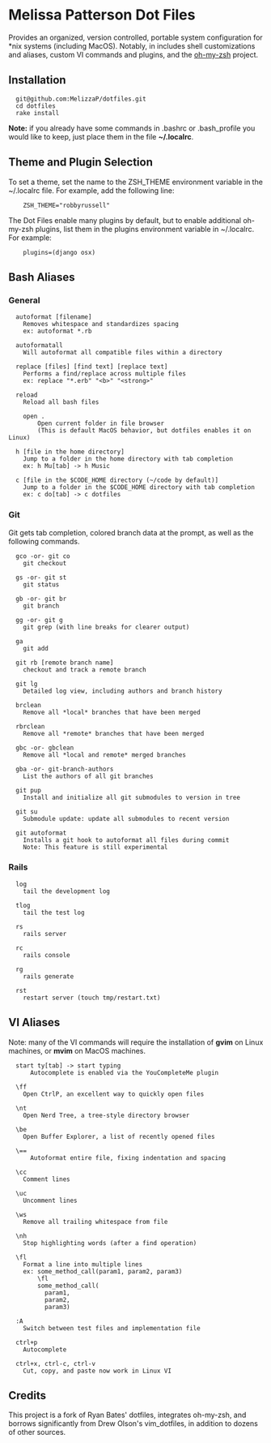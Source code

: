 # Melissa Patterson Dot Files

Provides an organized, version controlled, portable system configuration for *nix systems (including MacOS).  Notably, in includes shell customizations and aliases, custom VI commands and plugins, and the [oh-my-zsh](https://github.com/robbyrussell/oh-my-zsh) project.

## Installation

```
  git@github.com:MelizzaP/dotfiles.git
  cd dotfiles
  rake install
```

**Note:** if you already have some commands in .bashrc or .bash_profile you would like to keep, just place them in the file **~/.localrc**.

## Theme and Plugin Selection
To set a theme, set the name to the ZSH_THEME environment variable in the ~/.localrc file.  For example, add the following line:

```
    ZSH_THEME="robbyrussell"
```

The Dot Files enable many plugins by default, but to enable additional oh-my-zsh plugins, list them in the plugins environment variable in ~/.localrc.  For example:

```
    plugins=(django osx)
```

## Bash Aliases

### General

```
  autoformat [filename]
    Removes whitespace and standardizes spacing
    ex: autoformat *.rb

  autoformatall
    Will autoformat all compatible files within a directory

  replace [files] [find text] [replace text]
    Performs a find/replace across multiple files
    ex: replace "*.erb" "<b>" "<strong>"

  reload
    Reload all bash files

    open .
        Open current folder in file browser
        (This is default MacOS behavior, but dotfiles enables it on Linux)

  h [file in the home directory]
    Jump to a folder in the home directory with tab completion
    ex: h Mu[tab] -> h Music

  c [file in the $CODE_HOME directory (~/code by default)]
    Jump to a folder in the $CODE_HOME directory with tab completion
    ex: c do[tab] -> c dotfiles
```

### Git

Git gets tab completion, colored branch data at the prompt, as well as the following commands.

```
  gco -or- git co
    git checkout

  gs -or- git st
    git status

  gb -or- git br
    git branch

  gg -or- git g
    git grep (with line breaks for clearer output)

  ga
    git add

  git rb [remote branch name]
    checkout and track a remote branch

  git lg
    Detailed log view, including authors and branch history

  brclean
    Remove all *local* branches that have been merged

  rbrclean
    Remove all *remote* branches that have been merged

  gbc -or- gbclean
    Remove all *local and remote* merged branches

  gba -or- git-branch-authors
    List the authors of all git branches

  git pup
    Install and initialize all git submodules to version in tree

  git su
    Submodule update: update all submodules to recent version

  git autoformat
    Installs a git hook to autoformat all files during commit
    Note: This feature is still experimental
```

### Rails

```
  log
    tail the development log

  tlog
    tail the test log

  rs
    rails server

  rc
    rails console

  rg
    rails generate

  rst
    restart server (touch tmp/restart.txt)
```

## VI Aliases

Note: many of the VI commands will require the installation of **gvim** on Linux machines, or **mvim** on MacOS machines.

```
  start ty[tab] -> start typing
      Autocomplete is enabled via the YouCompleteMe plugin

  \ff
    Open CtrlP, an excellent way to quickly open files

  \nt
    Open Nerd Tree, a tree-style directory browser

  \be
    Open Buffer Explorer, a list of recently opened files

  \==
      Autoformat entire file, fixing indentation and spacing

  \cc
    Comment lines

  \uc
    Uncomment lines

  \ws
    Remove all trailing whitespace from file

  \nh
    Stop highlighting words (after a find operation)

  \fl
    Format a line into multiple lines
    ex: some_method_call(param1, param2, param3)
        \fl
        some_method_call(
          param1,
          param2,
          param3)

  :A
    Switch between test files and implementation file

  ctrl+p
    Autocomplete

  ctrl+x, ctrl-c, ctrl-v
    Cut, copy, and paste now work in Linux VI
```

## Credits

This project is a fork of Ryan Bates' dotfiles, integrates oh-my-zsh, and borrows significantly from Drew Olson's vim_dotfiles, in addition to dozens of other sources.
